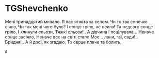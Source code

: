 ﻿# TGShevchenko

Мені тринадцятий минало.
Я пас ягнята за селом.
Чи то так сонечко сіяло,
Чи так мені чого було?
І сонце гріло, не пекло!
Та недовго сонце гріло,
І хлинули сльози,
Тяжкі сльози!.. А дівчина
І поцілувала...
Неначе сонце засіяло,
Неначе все на світі стало
Моє... лани, гаї, сади!..
Бридня!.. А й досі, як згадаю,
То серце плаче та болить,


s


